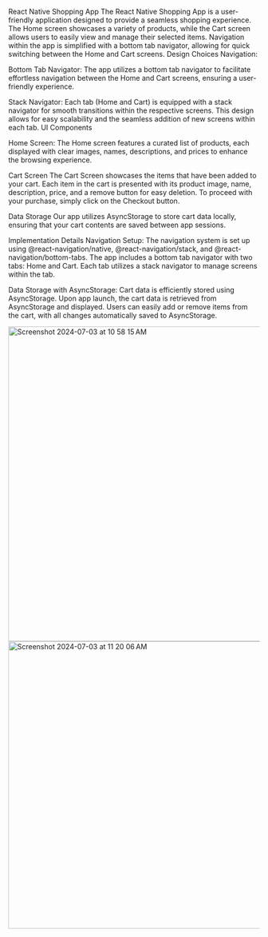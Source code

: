 React Native Shopping App
The React Native Shopping App is a user-friendly application designed to provide a seamless shopping experience. The Home screen showcases a variety of products, while the Cart screen allows users to easily view and manage their selected items. Navigation within the app is simplified with a bottom tab navigator, allowing for quick switching between the Home and Cart screens.
Design Choices
Navigation:


Bottom Tab Navigator: The app utilizes a bottom tab navigator to facilitate effortless navigation between the Home and Cart screens, ensuring a user-friendly experience.


Stack Navigator: Each tab (Home and Cart) is equipped with a stack navigator for smooth transitions within the respective screens. This design allows for easy scalability and the seamless addition of new screens within each tab.
UI Components


Home Screen: The Home screen features a curated list of products, each displayed with clear images, names, descriptions, and prices to enhance the browsing experience.


Cart Screen
The Cart Screen showcases the items that have been added to your cart. Each item in the cart is presented with its product image, name, description, price, and a remove button for easy deletion. To proceed with your purchase, simply click on the Checkout button.


Data Storage
Our app utilizes AsyncStorage to store cart data locally, ensuring that your cart contents are saved between app sessions.


Implementation Details
Navigation Setup:
The navigation system is set up using @react-navigation/native, @react-navigation/stack, and @react-navigation/bottom-tabs. The app includes a bottom tab navigator with two tabs: Home and Cart. Each tab utilizes a stack navigator to manage screens within the tab.


Data Storage with AsyncStorage:
Cart data is efficiently stored using AsyncStorage. Upon app launch, the cart data is retrieved from AsyncStorage and displayed. Users can easily add or remove items from the cart, with all changes automatically saved to AsyncStorage.


<img width="630" alt="Screenshot 2024-07-03 at 10 58 15 AM" src="https://github.com/jrcontrola7/rn-assignment6-11339114/assets/157807525/21b16360-34f3-4a15-adc6-42474681de3a">

<img width="575" alt="Screenshot 2024-07-03 at 11 20 06 AM" src="https://github.com/jrcontrola7/rn-assignment6-11339114/assets/157807525/f921398f-e7ec-4f1f-a127-821c912d7a95">
